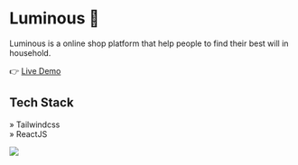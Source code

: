 # Luminous 🛒

Luminous is a online shop platform that help people to find their best will in household.

👉 [Live Demo](https://luminous-2110.netlify.app/)

## Tech Stack
» Tailwindcss
<br/>
» ReactJS

<img src="https://umarjihad.netlify.app/pic/luminous.png" />
